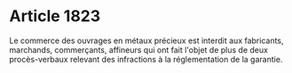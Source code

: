 # Article 1823

Le commerce des ouvrages en métaux précieux est interdit aux fabricants, marchands, commerçants, affineurs qui ont fait
l'objet de plus de deux procès-verbaux relevant des infractions à la réglementation de la garantie.


